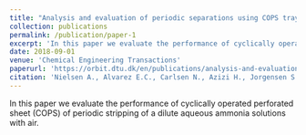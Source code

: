 ```yaml
---
title: "Analysis and evaluation of periodic separations using COPS trays"
collection: publications
permalink: /publication/paper-1
excerpt: 'In this paper we evaluate the performance of cyclically operated perforated sheet (COPS) of periodic stripping of a dilute aqueous ammonia solutions with air.'
date: 2018-09-01
venue: 'Chemical Engineering Transactions'
paperurl: 'https://orbit.dtu.dk/en/publications/analysis-and-evaluation-of-periodic-separations-using-cops-trays'
citation: 'Nielsen A., Alvarez E.C., Carlsen N., Azizi H., Jorgensen S.B., Abildskov J., 2018, Analysis and evaluation of periodic separations using cops trays, Chemical Engineering Transactions, 69, 733-738'
---
```


In this paper we evaluate the performance of cyclically operated perforated sheet (COPS) of periodic stripping of a dilute aqueous ammonia solutions with air.
